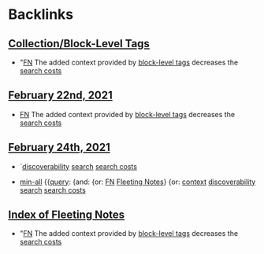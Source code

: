 
# Backlinks
## [Collection/Block-Level Tags](<Collection/Block-Level Tags.md>)
- "[FN](<FN.md>) The added context provided by [block-level tags](<block-level tags.md>) decreases the [search costs](<search costs.md>)

## [February 22nd, 2021](<February 22nd, 2021.md>)
- [FN](<FN.md>) The added context provided by [block-level tags](<block-level tags.md>) decreases the [search costs](<search costs.md>)

## [February 24th, 2021](<February 24th, 2021.md>)
- `[discoverability](<discoverability.md>) [search](<search.md>) [search costs](<search costs.md>)

- [min-all](<min-all.md>) {{[query](<query.md>): {and: {or: [FN](<FN.md>) [Fleeting Notes](<Fleeting Notes.md>)} {or: [context](<context.md>) [discoverability](<discoverability.md>) [search](<search.md>) [search costs](<search costs.md>)

## [Index of Fleeting Notes](<Index of Fleeting Notes.md>)
- "[FN](<FN.md>) The added context provided by [block-level tags](<block-level tags.md>) decreases the [search costs](<search costs.md>)

